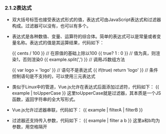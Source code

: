 ### 2.1.2表达式
* 双大括号标签也接受表达式形式的值，表达式可由JavaScript表达式和过滤器构成。过滤器可以没有，也可以有多个。

* 表达式是各种数值、变量、运算符的综合体。简单的表达式可以是常量或者变量名称。表达式的值是其运算结果，代码如下：
  <!-- JS表达式 -->
  {{ cents / 100 }} // 在原值的基础上除以100
  {{ true? 1 : 0 }} // 值为真，则渲染1，否则渲染0
  {{ example.split(',') }} // 调用JS数组方法

  <!-- 无效示例 -->
  {{ var logo = 'logo' }} // 语句不是表达式
  {{ if(true) return 'logo' }} // 条件控制语句是不支持的，可以使用三元表达式
* 类似于Linux中的管道，Vue.js允许在表达式后面添加过滤符，代码如下：
  {{ example | toUpperCase }}
  这里toUpperCase就是过滤器，其本质是一个JS函数，返回字符串的全大写形式。
* Vue.js允许过滤器串联，代码如下：
  {{ example | filterA | filterB }}
* 过滤器还支持传入参数，代码如下：
  {{ example | filter a b }}
  这里a和b均为参数，用空格隔开